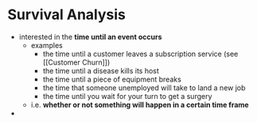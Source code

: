 # Survival Analysis
- interested in the **time until an event occurs**
	- examples
		- the time until a customer leaves a subscription service (see [[Customer Churn]])
		- the time until a disease kills its host
		- the time until a piece of equipment breaks
		- the time that someone unemployed will take to land a new job
		- the time until you wait for your turn to get a surgery
	- i.e. **whether or not something will happen in a certain time frame**
- 